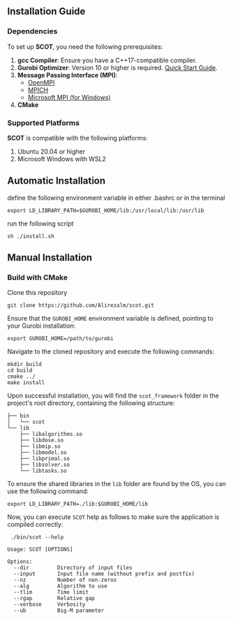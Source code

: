 ## Installation Guide

### Dependencies

To set up **SCOT**, you need the following prerequisites:

1. **gcc Compiler**: Ensure you have a C++17-compatible compiler.
2. **Gurobi Optimizer**: Version 10 or higher is required. [Quick Start Guide](https://www.gurobi.com/documentation/quickstart.html).
3. **Message Passing Interface (MPI)**:
   - [OpenMPI](https://www.open-mpi.org/)
   - [MPICH](https://www.mpich.org/)
   - [Microsoft MPI (for Windows)](https://docs.microsoft.com/en-us/message-passing-interface/microsoft-mpi)
4. **CMake**

### Supported Platforms

**SCOT** is compatible with the following platforms:

1. Ubuntu 20.04 or higher
2. Microsoft Windows with WSL2

## Automatic Installation 

define the following environment variable in either .bashrc or in the terminal
```commandline
export LD_LIBRARY_PATH=$GUROBI_HOME/lib:/usr/local/lib:/usr/lib
```
run the following script
```commandline
sh ./install.sh
```
## Manual Installation 

### Build with CMake

Clone this repository
```commandline
git clone https://github.com/Alirezalm/scot.git
```
Ensure that the ```GUROBI_HOME``` environment variable is defined, pointing to your Gurobi installation:
```commandline
export GUROBI_HOME=/path/to/gurobi
```
Navigate to the cloned repository and execute the following commands:

```commandline
mkdir build
cd build
cmake ../
make install
```
Upon successful installation, you will find the ```scot_framework``` folder in the project's root directory,
containing the following structure:

```
├── bin
│   └── scot
└── lib
    ├── libalgorithms.so
    ├── libdose.so
    ├── libmip.so
    ├── libmodel.so
    ├── libprimal.so
    ├── libsolver.so
    └── libtasks.so
```
To ensure the shared libraries in the ```lib``` folder are found by the OS, you can use the following command:
```commandline
export LD_LIBRARY_PATH=./lib:$GUROBI_HOME/lib
```
Now, you can execute ```SCOT``` help as follows to make sure the application is compiled correctly:
```commandline
 ./bin/scot --help
```
```commandline
Usage: SCOT [OPTIONS]

Options:
  --dir         Directory of input files
  --input       Input file name (without prefix and postfix)
  --nz          Number of non-zeros
  --alg         Algorithm to use
  --tlim        Time limit
  --rgap        Relative gap
  --verbose     Verbosity
  --ub          Big-M parameter
```

